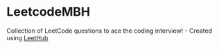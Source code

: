 # LeetcodeMBH
Collection of LeetCode questions to ace the coding interview! - Created using [LeetHub](https://github.com/QasimWani/LeetHub)
